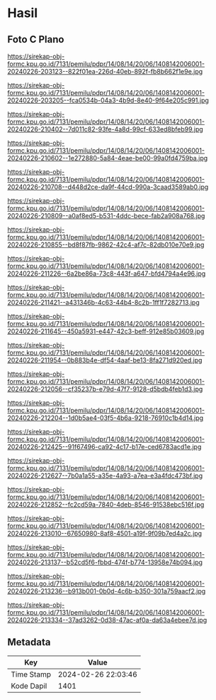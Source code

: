 # Hasil

## Foto C Plano

https://sirekap-obj-formc.kpu.go.id/7131/pemilu/pdpr/14/08/14/20/06/1408142006001-20240226-203123--822f01ea-226d-40eb-892f-fb8b662f1e9e.jpg

https://sirekap-obj-formc.kpu.go.id/7131/pemilu/pdpr/14/08/14/20/06/1408142006001-20240226-203205--fca0534b-04a3-4b9d-8e40-9f64e205c991.jpg

https://sirekap-obj-formc.kpu.go.id/7131/pemilu/pdpr/14/08/14/20/06/1408142006001-20240226-210402--7d011c82-93fe-4a8d-99cf-633ed8bfeb99.jpg

https://sirekap-obj-formc.kpu.go.id/7131/pemilu/pdpr/14/08/14/20/06/1408142006001-20240226-210602--1e272880-5a84-4eae-be00-99a0fd4759ba.jpg

https://sirekap-obj-formc.kpu.go.id/7131/pemilu/pdpr/14/08/14/20/06/1408142006001-20240226-210708--d448d2ce-da9f-44cd-990a-3caad3589ab0.jpg

https://sirekap-obj-formc.kpu.go.id/7131/pemilu/pdpr/14/08/14/20/06/1408142006001-20240226-210809--a0af8ed5-b531-4ddc-bece-fab2a908a768.jpg

https://sirekap-obj-formc.kpu.go.id/7131/pemilu/pdpr/14/08/14/20/06/1408142006001-20240226-210855--bd8f87fb-9862-42c4-af7c-82db010e70e9.jpg

https://sirekap-obj-formc.kpu.go.id/7131/pemilu/pdpr/14/08/14/20/06/1408142006001-20240226-211226--6a2be86a-73c8-443f-a647-bfd4794a4e96.jpg

https://sirekap-obj-formc.kpu.go.id/7131/pemilu/pdpr/14/08/14/20/06/1408142006001-20240226-211421--a431346b-4c63-44b4-8c2b-1ff1f7282713.jpg

https://sirekap-obj-formc.kpu.go.id/7131/pemilu/pdpr/14/08/14/20/06/1408142006001-20240226-211645--450a5931-e447-42c3-beff-912e85b03609.jpg

https://sirekap-obj-formc.kpu.go.id/7131/pemilu/pdpr/14/08/14/20/06/1408142006001-20240226-211954--0b883b4e-df54-4aaf-be13-8fa271d920ed.jpg

https://sirekap-obj-formc.kpu.go.id/7131/pemilu/pdpr/14/08/14/20/06/1408142006001-20240226-212056--cf35237b-e79d-47f7-9128-d5bdb4feb1d3.jpg

https://sirekap-obj-formc.kpu.go.id/7131/pemilu/pdpr/14/08/14/20/06/1408142006001-20240226-212204--1d0b5ae4-03f5-4b6a-9218-76910c1b4d14.jpg

https://sirekap-obj-formc.kpu.go.id/7131/pemilu/pdpr/14/08/14/20/06/1408142006001-20240226-212425--91f67496-ca92-4c17-b17e-ced6783acd1e.jpg

https://sirekap-obj-formc.kpu.go.id/7131/pemilu/pdpr/14/08/14/20/06/1408142006001-20240226-212627--7b0a1a55-a35e-4a93-a7ea-e3a4fdc473bf.jpg

https://sirekap-obj-formc.kpu.go.id/7131/pemilu/pdpr/14/08/14/20/06/1408142006001-20240226-212852--fc2cd59a-7840-4deb-8546-91538ebc516f.jpg

https://sirekap-obj-formc.kpu.go.id/7131/pemilu/pdpr/14/08/14/20/06/1408142006001-20240226-213010--67650980-8af8-4501-a19f-9f09b7ed4a2c.jpg

https://sirekap-obj-formc.kpu.go.id/7131/pemilu/pdpr/14/08/14/20/06/1408142006001-20240226-213137--b52cd5f6-fbbd-474f-b774-13958e74b094.jpg

https://sirekap-obj-formc.kpu.go.id/7131/pemilu/pdpr/14/08/14/20/06/1408142006001-20240226-213236--b913b001-0b0d-4c6b-b350-301a759aacf2.jpg

https://sirekap-obj-formc.kpu.go.id/7131/pemilu/pdpr/14/08/14/20/06/1408142006001-20240226-213334--37ad3262-0d38-47ac-af0a-da63a4ebee7d.jpg


## Metadata

| Key        | Value               |
| ---------- | ------------------- |
| Time Stamp | 2024-02-26 22:03:46 |
| Kode Dapil | 1401                |



